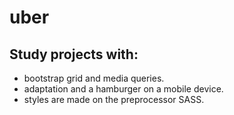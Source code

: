 # uber
## Study projects with:      
+ bootstrap grid and media queries.  
+ adaptation and a hamburger on a mobile device.    
+ styles are made on the preprocessor SASS.
